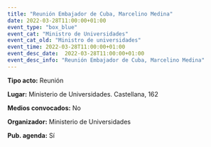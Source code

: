 ```yaml
---
title: "Reunión Embajador de Cuba, Marcelino Medina"
date: 2022-03-28T11:00:00+01:00
event_type: "box_blue" 
event_cat: "Ministro de Universidades"
event_cat_old: "Ministro de universidades"
event_time: 2022-03-28T11:00:00+01:00
event_desc_date:  2022-03-28T11:00:00+01:00
event_desc_info: "Reunión Embajador de Cuba, Marcelino Medina"
---
```

<p class="card-light list_schedule_description"><b>Tipo acto:</b> Reunión   
</p>
<p class="card-light list_schedule_description"><b>Lugar:</b> Ministerio de Universidades. Castellana, 162
</p>
<p class="card-light list_schedule_description"><b>Medios convocados:</b> No   
</p>
<p class="card-light list_schedule_description"><b>Organizador:</b> Ministerio de Universidades
</p>
<p class="card-light list_schedule_description"><b>Pub. agenda:</b> Sí  

</p>